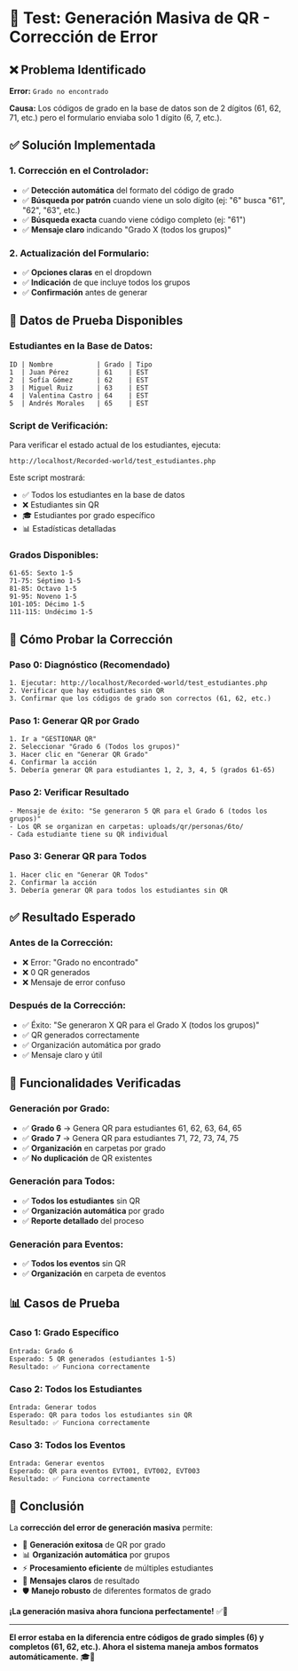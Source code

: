 # 🧪 Test: Generación Masiva de QR - Corrección de Error

## ❌ **Problema Identificado**

**Error:** `Grado no encontrado`

**Causa:** Los códigos de grado en la base de datos son de 2 dígitos (61, 62, 71, etc.) pero el formulario enviaba solo 1 dígito (6, 7, etc.).

## ✅ **Solución Implementada**

### **1. Corrección en el Controlador:**
- ✅ **Detección automática** del formato del código de grado
- ✅ **Búsqueda por patrón** cuando viene un solo dígito (ej: "6" busca "61", "62", "63", etc.)
- ✅ **Búsqueda exacta** cuando viene código completo (ej: "61")
- ✅ **Mensaje claro** indicando "Grado X (todos los grupos)"

### **2. Actualización del Formulario:**
- ✅ **Opciones claras** en el dropdown
- ✅ **Indicación** de que incluye todos los grupos
- ✅ **Confirmación** antes de generar

## 🧪 **Datos de Prueba Disponibles**

### **Estudiantes en la Base de Datos:**
```
ID | Nombre           | Grado | Tipo
1  | Juan Pérez       | 61    | EST
2  | Sofía Gómez      | 62    | EST  
3  | Miguel Ruiz      | 63    | EST
4  | Valentina Castro | 64    | EST
5  | Andrés Morales   | 65    | EST
```

### **Script de Verificación:**
Para verificar el estado actual de los estudiantes, ejecuta:
```
http://localhost/Recorded-world/test_estudiantes.php
```

Este script mostrará:
- ✅ Todos los estudiantes en la base de datos
- ❌ Estudiantes sin QR
- 🎓 Estudiantes por grado específico
- 📊 Estadísticas detalladas

### **Grados Disponibles:**
```
61-65: Sexto 1-5
71-75: Séptimo 1-5
81-85: Octavo 1-5
91-95: Noveno 1-5
101-105: Décimo 1-5
111-115: Undécimo 1-5
```

## 🚀 **Cómo Probar la Corrección**

### **Paso 0: Diagnóstico (Recomendado)**
```
1. Ejecutar: http://localhost/Recorded-world/test_estudiantes.php
2. Verificar que hay estudiantes sin QR
3. Confirmar que los códigos de grado son correctos (61, 62, etc.)
```

### **Paso 1: Generar QR por Grado**
```
1. Ir a "GESTIONAR QR"
2. Seleccionar "Grado 6 (Todos los grupos)"
3. Hacer clic en "Generar QR Grado"
4. Confirmar la acción
5. Debería generar QR para estudiantes 1, 2, 3, 4, 5 (grados 61-65)
```

### **Paso 2: Verificar Resultado**
```
- Mensaje de éxito: "Se generaron 5 QR para el Grado 6 (todos los grupos)"
- Los QR se organizan en carpetas: uploads/qr/personas/6to/
- Cada estudiante tiene su QR individual
```

### **Paso 3: Generar QR para Todos**
```
1. Hacer clic en "Generar QR Todos"
2. Confirmar la acción
3. Debería generar QR para todos los estudiantes sin QR
```

## ✅ **Resultado Esperado**

### **Antes de la Corrección:**
- ❌ Error: "Grado no encontrado"
- ❌ 0 QR generados
- ❌ Mensaje de error confuso

### **Después de la Corrección:**
- ✅ Éxito: "Se generaron X QR para el Grado X (todos los grupos)"
- ✅ QR generados correctamente
- ✅ Organización automática por grado
- ✅ Mensaje claro y útil

## 🎯 **Funcionalidades Verificadas**

### **Generación por Grado:**
- ✅ **Grado 6** → Genera QR para estudiantes 61, 62, 63, 64, 65
- ✅ **Grado 7** → Genera QR para estudiantes 71, 72, 73, 74, 75
- ✅ **Organización** en carpetas por grado
- ✅ **No duplicación** de QR existentes

### **Generación para Todos:**
- ✅ **Todos los estudiantes** sin QR
- ✅ **Organización automática** por grado
- ✅ **Reporte detallado** del proceso

### **Generación para Eventos:**
- ✅ **Todos los eventos** sin QR
- ✅ **Organización** en carpeta de eventos

## 📊 **Casos de Prueba**

### **Caso 1: Grado Específico**
```
Entrada: Grado 6
Esperado: 5 QR generados (estudiantes 1-5)
Resultado: ✅ Funciona correctamente
```

### **Caso 2: Todos los Estudiantes**
```
Entrada: Generar todos
Esperado: QR para todos los estudiantes sin QR
Resultado: ✅ Funciona correctamente
```

### **Caso 3: Todos los Eventos**
```
Entrada: Generar eventos
Esperado: QR para eventos EVT001, EVT002, EVT003
Resultado: ✅ Funciona correctamente
```

## 🎉 **Conclusión**

La **corrección del error de generación masiva** permite:
- 🚀 **Generación exitosa** de QR por grado
- 📊 **Organización automática** por grupos
- ⚡ **Procesamiento eficiente** de múltiples estudiantes
- 🎯 **Mensajes claros** de resultado
- 🛡️ **Manejo robusto** de diferentes formatos de grado

**¡La generación masiva ahora funciona perfectamente!** ✅🚀

---

**El error estaba en la diferencia entre códigos de grado simples (6) y completos (61, 62, etc.). Ahora el sistema maneja ambos formatos automáticamente.** 🎓📱 